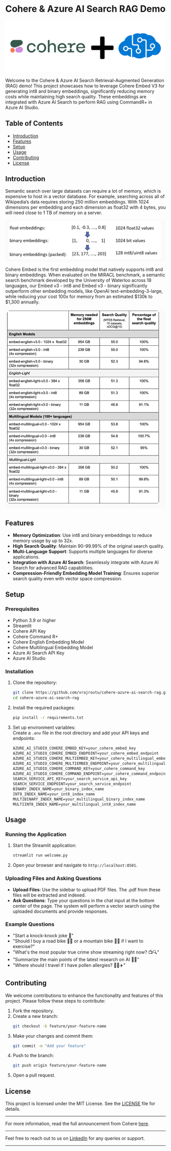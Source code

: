 # Cohere & Azure AI Search RAG Demo  

![RAG Architecture](assets/cohererag.png)

   
Welcome to the Cohere & Azure AI Search Retrieval-Augmented Generation (RAG) demo! This project showcases how to leverage Cohere Embed V3 for generating int8 and binary embeddings, significantly reducing memory costs while maintaining high search quality. These embeddings are integrated with Azure AI Search to perform RAG using CommandR+ in Azure AI Studio.  
   
## Table of Contents
- [Introduction](#introduction)  
- [Features](#features)  
- [Setup](#setup)  
- [Usage](#usage)  
- [Contributing](#contributing)  
- [License](#license)  
   
## Introduction  
   
Semantic search over large datasets can require a lot of memory, which is expensive to host in a vector database. For example, searching across all of Wikipedia’s data requires storing 250 million embeddings. With 1024 dimensions per embedding and each dimension as float32 with 4 bytes, you will need close to 1 TB of memory on a server.  

![RAG Architecture](assets/binary_emb.png)
   
Cohere Embed is the first embedding model that natively supports int8 and binary embeddings. When evaluated on the MIRACL benchmark, a semantic search benchmark developed by the University of Waterloo across 18 languages, our Embed v3 - int8 and Embed v3 - binary significantly outperform other embedding models, like OpenAI text-embedding-3-large, while reducing your cost 100x for memory from an estimated $130k to $1,300 annually.  

![RAG Architecture](assets/evals.png)
   
## Features  
   
- **Memory Optimization**: Use int8 and binary embeddings to reduce memory usage by up to 32x.  
- **High Search Quality**: Maintain 90-99.99% of the original search quality.  
- **Multi-Language Support**: Supports multiple languages for diverse applications.  
- **Integration with Azure AI Search**: Seamlessly integrate with Azure AI Search for advanced RAG capabilities.  
- **Compression-Friendly Embedding Model Training**: Ensures superior search quality even with vector space compression.  
   
## Setup  
   
### Prerequisites  
   
- Python 3.9 or higher  
- Streamlit  
- Cohere API Key
- Cohere Command R+
- Cohere English Embedding Model
- Cohere Multilingual Embedding Model
- Azure AI Search API Key  
- Azure AI Studio  
   
### Installation  
   
1. Clone the repository:  
    ```bash  
    git clone https://github.com/vrajroutu/cohere-azure-ai-search-rag.git  
    cd cohere-azure-ai-search-rag  
    ```  
   
2. Install the required packages:  
    ```bash  
    pip install -r requirements.txt  
    ```  
   
3. Set up environment variables:  
    Create a `.env` file in the root directory and add your API keys and endpoints:  
    ```env  
    AZURE_AI_STUDIO_COHERE_EMBED_KEY=your_cohere_embed_key  
    AZURE_AI_STUDIO_COHERE_EMBED_ENDPOINT=your_cohere_embed_endpoint  
    AZURE_AI_STUDIO_COHERE_MULTIEMBED_KEY=your_cohere_multilingual_embed_key  
    AZURE_AI_STUDIO_COHERE_MULTIEMBED_ENDPOINT=your_cohere_multilingual_embed_endpoint  
    AZURE_AI_STUDIO_COHERE_COMMAND_KEY=your_cohere_command_key  
    AZURE_AI_STUDIO_COHERE_COMMAND_ENDPOINT=your_cohere_command_endpoint  
    SEARCH_SERVICE_API_KEY=your_search_service_api_key  
    SEARCH_SERVICE_ENDPOINT=your_search_service_endpoint  
    BINARY_INDEX_NAME=your_binary_index_name  
    INT8_INDEX_NAME=your_int8_index_name  
    MULTIBINARY_INDEX_NAME=your_multilingual_binary_index_name  
    MULTIINT8_INDEX_NAME=your_multilingual_int8_index_name  
    ```  
   
## Usage  
   
### Running the Application  
   
1. Start the Streamlit application:  
    ```bash  
    streamlit run welcome.py  
    ```  
   
2. Open your browser and navigate to `http://localhost:8501`.  
   
### Uploading Files and Asking Questions  
   
- **Upload Files**: Use the sidebar to upload PDF files. The .pdf from these files will be extracted and indexed.  
- **Ask Questions**: Type your questions in the chat input at the bottom center of the page. The system will perform a vector search using the uploaded documents and provide responses.  
   
### Example Questions  
   
- "Start a knock-knock joke 🤡"  
- "Should I buy a road bike 🚴‍♂️ or a mountain bike 🚵‍♀️ if I want to exercise?"  
- "What's the most popular true crime show streaming right now? 📺🔍"  
- "Summarize the main points of the latest research on AI 🤖📝"  
- "Where should I travel if I have pollen allergies? 🌼❌✈️"  
   
## Contributing  
   
We welcome contributions to enhance the functionality and features of this project. Please follow these steps to contribute:  
   
1. Fork the repository.  
2. Create a new branch:  
    ```bash  
    git checkout -b feature/your-feature-name  
    ```  
3. Make your changes and commit them:  
    ```bash  
    git commit -m "Add your feature"  
    ```  
4. Push to the branch:  
    ```bash  
    git push origin feature/your-feature-name  
    ```  
5. Open a pull request.  
   
## License  
   
This project is licensed under the MIT License. See the [LICENSE](LICENSE) file for details.  
   
---  
   
For more information, read the full announcement from Cohere [here](https://cohere.com/blog/int8-binary-embeddings).  
   
---  
   
Feel free to reach out to us on [LinkedIn](https://www.linkedin.com/in/vrajkishoreroutu/) for any queries or support.  
   
--- 
